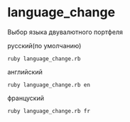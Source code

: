 # language_change
Выбор языка двувалютного портфеля

русский(по умолчанию)
```
ruby language_change.rb
```

английский
```
ruby language_change.rb en
```


француский
```
ruby language_change.rb fr
```

